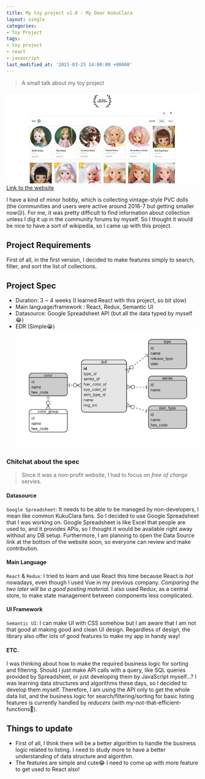 ```yaml
---
title: My toy project v1.0 - My Dear KukuClara
layout: single
categories:
- Toy Project
tags:
- toy project
- react
- javascript
last_modified_at: '2021-03-25 14:00:00 +08000'
---
```

> A small talk about my toy project

![Screenshot](/assets/images/screenshot-mdk-v1.JPG)
[Link to the website](https://my-dear-kukuclara.netlify.app/)

I have a kind of minor hobby, which is collecting vintage-style PVC dolls (the communities and users were active around 2016-7 but getting smaller now😥). For me, it was pretty difficult to find information about collection unless I dig it up in the community forums by myself. So I thought it would be nice to have a sort of wikipedia, so I came up with this project.

## Project Requirements
First of all, in the first version, I decided to make features simply to search, filter, and sort the list of collections.

## Project Spec
* Duration: 3 ~ 4 weeks (I learned React with this project, so bit slow)
* Main language/framework : React, Redux, Semantic UI
* Datasource: Google Spreadsheet API (but all the data typed by myself😂)
* EDR (Simple😭)
![ERD](/assets/images/erd-mdk-v1.JPG)

### Chitchat about the spec
> Since it was a non-profit website, I had to focus on *free of charge* servies.

#### Datasource
`Google Spreadsheet`: It needs to be able to be managed by non-developers, I mean like common KukuClara fans. So I decided to use Google Spreadsheet that I was working on. Google Spreadsheet is like Excel that people are used to, and it provides APIs, so I thought it would be available right away without any DB setup. Furthermore, I am planning to open the Data Source link at the bottom of the website soon, so everyone can review and make contribution.

#### Main Language
`React` & `Redux`: I tried to learn and use React this time because React is *hot* nowadays, even though I used Vue in my previous company. *Comparing the two later will be a good posting material.* I also used Redux, as a central store, to make state management between components less complicated.

#### UI Framework
`Semantic UI`: I can make UI with CSS somehow but I am aware that I am not that good at making good and clean UI design. Regardless of design, the library also offer lots of good features to make my app in handy way!

#### ETC.
I was thinking about how to make the required business logic for sorting and filtering. Should I just make API calls with a query, like SQL queries provided by Spreadsheet, or just developing them by JavaScript myself...? I was learning data structures and algorithms these days, so I decided to develop them myself. Therefore, I am using the API only to get the whole data list, and the business logic for search/filtering/sorting for basic listing features is currently handled by *reducers* (with my-not-that-efficient-functions🤔).

## Things to update
* First of all, I think there will be a better algorithm to handle the business logic related to listing. I need to study more to have a better understanding of data structure and algorithm.
* The features are simple and cute😂 I need to come up with more feature to get used to React also!

